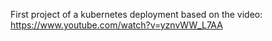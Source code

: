 First project of a kubernetes deployment 
based on the video: https://www.youtube.com/watch?v=yznvWW_L7AA 